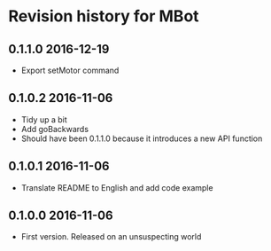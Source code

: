 # Revision history for MBot

## 0.1.1.0 2016-12-19

* Export setMotor command

## 0.1.0.2 2016-11-06

* Tidy up a bit
* Add goBackwards
* Should have been 0.1.1.0 because it introduces a new API function

## 0.1.0.1 2016-11-06

* Translate README to English and add code example

## 0.1.0.0 2016-11-06

* First version. Released on an unsuspecting world
